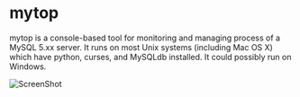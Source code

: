 mytop
=====

mytop is a console-based tool for monitoring and managing process of a MySQL 5.xx server.
It runs on most Unix systems (including Mac OS X) which have python, curses, and MySQLdb installed.
It could possibly run on Windows.

![ScreenShot](https://raw.github.com/flyingcoconut/mytop/master/mytop.png)
